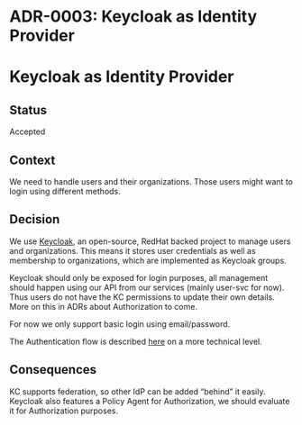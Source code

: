 # ADR-0003: Keycloak as Identity Provider

# Keycloak as Identity Provider

## Status

Accepted

## Context

We need to handle users and their organizations. Those users might want to login using different methods.

## Decision

We use [Keycloak](https://www.keycloak.org/documentation), an open-source, RedHat backed project to manage users and organizations. This means it stores user credentials as well as membership to organizations, which are implemented as Keycloak groups.


Keycloak should only be exposed for login purposes, all management should happen using our API from our services (mainly user-svc for now). Thus users do not have the KC permissions to update their own details. More on this in ADRs about Authorization to come.


For now we only support basic login using email/password.


The Authentication flow is described [here](https://wiki.helpwave.de/doc/keycloak-jedzCcERwF#h-authentication) on a more technical level.

## Consequences

KC supports federation, so other IdP can be added “behind” it easily. Keycloak also features a Policy Agent for Authorization, we should evaluate it for Authorization purposes.


